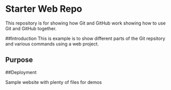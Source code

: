 # Starter Web Repo

This repository is for showing how Git and GitHub work
showing how to use Git and GitHub together.

##Introduction
This is example is to show different parts of the Git repsitory and various commands using a web project.
## Purpose

##Deployment

Sample website with plenty of files for demos